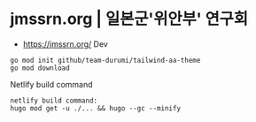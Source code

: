 # jmssrn.org | 일본군'위안부' 연구회

- https://jmssrn.org/
Dev
```
go mod init github/team-durumi/tailwind-aa-theme
go mod download
```

Netlify build command
```
netlify build command:
hugo mod get -u ./... && hugo --gc --minify
```